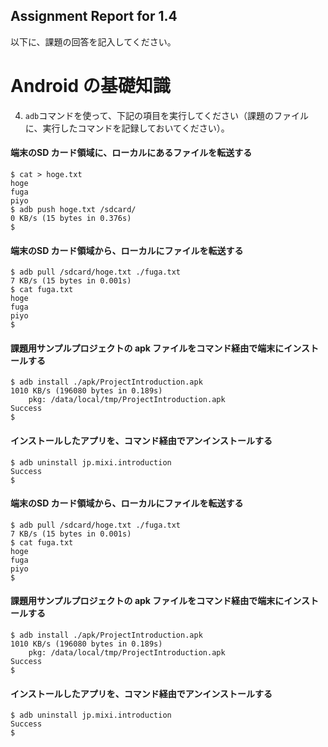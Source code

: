 Assignment Report for 1.4
------

以下に、課題の回答を記入してください。

Android の基礎知識
======

4. `adb`コマンドを使って、下記の項目を実行してください（課題のファイルに、実行したコマンドを記録しておいてください）。

#### 端末のSD カード領域に、ローカルにあるファイルを転送する
    $ cat > hoge.txt
    hoge
    fuga
    piyo
    $ adb push hoge.txt /sdcard/  
    0 KB/s (15 bytes in 0.376s)  
    $  

#### 端末のSD カード領域から、ローカルにファイルを転送する
    $ adb pull /sdcard/hoge.txt ./fuga.txt
    7 KB/s (15 bytes in 0.001s)
    $ cat fuga.txt
    hoge
    fuga
    piyo
    $

#### 課題用サンプルプロジェクトの apk ファイルをコマンド経由で端末にインストールする
    $ adb install ./apk/ProjectIntroduction.apk
    1010 KB/s (196080 bytes in 0.189s)
        pkg: /data/local/tmp/ProjectIntroduction.apk
    Success
    $

#### インストールしたアプリを、コマンド経由でアンインストールする
    $ adb uninstall jp.mixi.introduction
    Success
    $

#### 端末のSD カード領域から、ローカルにファイルを転送する
    $ adb pull /sdcard/hoge.txt ./fuga.txt
    7 KB/s (15 bytes in 0.001s)
    $ cat fuga.txt
    hoge
    fuga
    piyo
    $

#### 課題用サンプルプロジェクトの apk ファイルをコマンド経由で端末にインストールする
    $ adb install ./apk/ProjectIntroduction.apk
    1010 KB/s (196080 bytes in 0.189s)
        pkg: /data/local/tmp/ProjectIntroduction.apk
    Success
    $

#### インストールしたアプリを、コマンド経由でアンインストールする
    $ adb uninstall jp.mixi.introduction
    Success
    $
